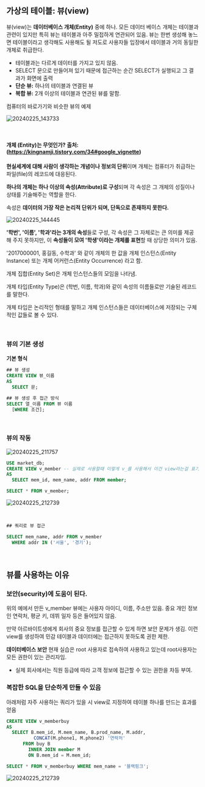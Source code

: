 ## 가상의 테이블: 뷰(view)
뷰(view)는 **데이터베이스 개체(Entity)** 중에 하나. 모든 데이터 베이스 개체는 테이블과 관련이 있지만 특히 뷰는 테이블과 아주 밀접하게 연관되어 있음.
뷰는 한번 생성해 놓느면 테이블이라고 생각해도 사용해도 될 저도로 사용자들 입장에서 테이블과 거의 동일한 개체로 취급한다.
- 테이블과는 다르게 데이터를 가지고 있지 않음.
- SELECT 문으로 만들어져 있기 때문에 접근하는 순간 SELECT가 실행되고 그 결과가 화면에 출력
- **단순 뷰:** 하나의 테이블과 연결된 뷰
- **복합 뷰:** 2개 이상의 테이블과 연관된 뷰를 말함.

컴퓨터의 바로가기와 비슷한 뷰의 예제

![20240225_143733](https://github.com/junhosong0/MySQL/assets/117610783/03371c32-6ec8-41c6-9a09-d6669532846d)

<br/>

#### 개체 (Entity)는 무엇인가? 출처: (https://kingnamji.tistory.com/34#google_vignette)
**현실세계에 대해 사람이 생각하는 개념이나 정보의 단위**이며 개체는 컴퓨터가 취급하는 파일(file)의 레코드에 대응된다.

**하나의 개체는 하나 이상의 속성(Attribute)로 구성**되며 각 속성은 그 개체의 성질이나 상태를 기술해주는 역할을 한다.

속성은 **데이터의 가장 작은 논리적 단위가 되며, 단독으로 존재하지 못한다.**

![20240225_144445](https://github.com/junhosong0/MySQL/assets/117610783/c9eb8855-15cf-4700-9e8b-14258f96aff7)
 

**'학번', '이름', '학과'라는 3개의 속성**들로 구성, 각 속성은 그 자체로는 큰 의미를 제공해 주지 못하지만, 이 **속성들이 모여 '학생'이라는 개체를 표현**할 때 상당한 의미가 있음.

'2017000001, 홍길동, 수학과' 와 같이 개체의 한 값을 개체 인스턴스(Entity Instance) 또는 개체 어커런스(Entity Occurrence) 라고 함.

개체 집합(Entity Set)은 개체 인스턴스들의 모임을 나타냄.

개체 타입(Entity Type)은 (학번, 이름, 학과)와 같이 속성의 이름들로만 기술된 레코드를 말한다.

개체 타입은 논리적인 형태를 말하고 개체 인스턴스들은 데이터베이스에 저장되는 구체적인 값들로 볼 수 있다.

<br/>

### 뷰의 기본 생성

**기본 형식**
```SQL
## 뷰 생성
CREATE VIEW 뷰_이름
AS
  SELECT 문;

## 뷰 생성 후 접근 방식
SELECT 열_이름 FROM 뷰 이름
  [WHERE 조건];

```
<br/>

### 뷰의 작동

![20240225_211757](https://github.com/junhosong0/MySQL/assets/117610783/3604e644-95e5-461d-94f9-cf02e2d24705)

```sql
USE market_db;
CREATE VIEW v_member -- 실제로 사용할때 이렇게 v_를 사용해서 이건 view라는걸 표기해줌
AS
  SELECT mem_id, mem_name, addr FROM member;

SELECT * FROM v_member;
```

![20240225_212739](https://github.com/junhosong0/MySQL/assets/117610783/fa06d98e-1257-4f6d-88f2-46cdda94f8e2)

<br/>

```sql
## 쿼리로 뷰 접근

SELECT mem_name, addr FROM v_member
  WHERE addr IN ('서울', '경기');
```

<br/>

## 뷰를 사용하는 이유

### 보안(security)에 도움이 된다.
위의 예에서 만든 v_member 뷰에는 사용자 아이디, 이름, 주소만 있음. 중요 개인 정보인 연락처, 평균 키, 데뷔 일자 등은 들어있지 않음.

만약 아르바이트생에게 회사의 중요 정보를 접근할 수 있게 하면 보안 문제가 생김. 이런 view를 생성하여 민감 테이블과 데이터에는 접근하지 못하도록 권한 제한.

**데이터베이스 보안**
현재 실습은 root 사용자로 접속하여 사용하고 있는데 root사용자는 모든 권한이 있는 관리자임.
- 실제 회사에서는 직원 등급에 따라 고객 정보에 접근할 수 있는 권한을 차등 부여.


### 복잡한 SQL을 단순하게 만들 수 있음
아래처럼 자주 사용하는 쿼리가 있을 시 view로 지정하여 테이블 하나를 만드는 효과를 얻음

```sql
CREATE VIEW v_memberbuy
AS
  SELECT B.mem_id, M.mem_name, B.prod_name, M.addr,
          CONCAT(M.phone1, M.phone2) '연락처'
      FROM buy B
        INNER JOIN member M
        ON B.mem_id = M.mem_id;

SELECT * FROM v_memberbuy WHERE mem_name = '블랙핑크';
```

![20240225_212739](https://github.com/junhosong0/MySQL/assets/117610783/a1da8de0-9d83-4f2a-8fca-eacfe93c8ec0)

